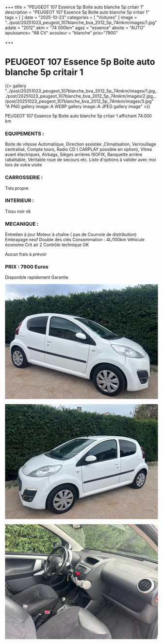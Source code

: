 +++
title = "PEUGEOT 107 Essence 5p Boite auto blanche 5p critair 1"
description = "PEUGEOT 107 Essence 5p Boite auto blanche 5p critair 1"
tags = [
]
date = "2025-10-23"
categories = [
    "Voitures"
]
image = "../post/20251023_peugeot_107blanche_bva_2012_5p_74mkm/images/1.jpg"
adate = "2012"
akm = "74 000km"
agaz = "essence"
aboite = "AUTO"
apuissance= "68 CV"
acouleur = "blanche"
prix="7900"

+++

# PEUGEOT 107 Essence 5p Boite auto blanche 5p critair 1

{{< gallery  "../post/20251023_peugeot_107blanche_bva_2012_5p_74mkm/images/1.jpg,../post/20251023_peugeot_107blanche_bva_2012_5p_74mkm/images/2.jpg,../post/20251023_peugeot_107blanche_bva_2012_5p_74mkm/images/3.jpg" "A PNG gallery image::A WEBP gallery image::A JPEG gallery image" >}}
 


PEUGEOT 107 Essence 5p Boite auto blanche 5p critair 1 affichant 74.000 km 


### EQUIPEMENTS :
Boite de vitesse Automatique, Direction assistée ,Climatisation, Verrouillage centralisé, Compte tours, Radio CD ( CARPLAY possible en option), Vitres avant électriques, Airbags, Sièges arrières ISOFIX, Banquette arrière rabattable, Véritable roue de secours etc.
Liste d'options à valider avec moi lors de votre visite


### CARROSSERIE :
Très propre


### INTERIEUR :
Tissu noir ok

### MECANIQUE :
Entretien à jour 
Moteur à chaîne ( pas de Courroie de distribution)
Embrayage neuf
Double des clés
Consommation : 4L/100km
Véhicule économe
Crit air 2
Contrôle technique OK 

Aucun frais à prévoir


### PRIX : 7900 Euros

Disponible rapidement
Garantie

<!-- more -->


![](images/1.jpg)

![](images/2.jpg)

![](images/3.jpg)

